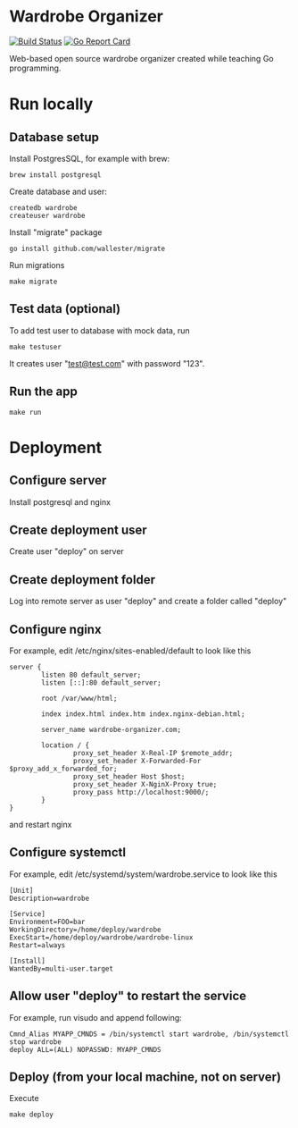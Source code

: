 # Wardrobe Organizer

[![Build Status](https://travis-ci.org/tanel/wardrobe-organizer.svg?branch=master)](https://travis-ci.org/tanel/wardrobe-organizer) [![Go Report Card](https://goreportcard.com/badge/github.com/tanel/wardrobe-organizer)](https://goreportcard.com/report/github.com/tanel/wardrobe-organizer)

Web-based open source wardrobe organizer created while teaching Go programming.

# Run locally

## Database setup

Install PostgresSQL, for example with brew:

	brew install postgresql

Create database and user:

	createdb wardrobe
	createuser wardrobe

Install "migrate" package

	go install github.com/wallester/migrate

Run migrations

	make migrate

## Test data (optional)

To add test user to database with mock data, run

	make testuser

It creates user "test@test.com" with password "123".

## Run the app

	make run

# Deployment

## Configure server

Install postgresql and nginx

## Create deployment user

Create user "deploy" on server

## Create deployment folder

Log into remote server as user "deploy" and create a folder called "deploy"

## Configure nginx

For example, edit /etc/nginx/sites-enabled/default to look like this

```
server {
        listen 80 default_server;
        listen [::]:80 default_server;

        root /var/www/html;

        index index.html index.htm index.nginx-debian.html;

        server_name wardrobe-organizer.com;

        location / {
                proxy_set_header X-Real-IP $remote_addr;
                proxy_set_header X-Forwarded-For $proxy_add_x_forwarded_for;
                proxy_set_header Host $host;
                proxy_set_header X-NginX-Proxy true;
                proxy_pass http://localhost:9000/;
        }
}
```

and restart nginx

## Configure systemctl

For example, edit /etc/systemd/system/wardrobe.service to look like this

```
[Unit]
Description=wardrobe

[Service]
Environment=FOO=bar
WorkingDirectory=/home/deploy/wardrobe
ExecStart=/home/deploy/wardrobe/wardrobe-linux
Restart=always

[Install]
WantedBy=multi-user.target
```

## Allow user "deploy" to restart the service

For example, run visudo and append following:

```
Cmnd_Alias MYAPP_CMNDS = /bin/systemctl start wardrobe, /bin/systemctl stop wardrobe
deploy ALL=(ALL) NOPASSWD: MYAPP_CMNDS
```

## Deploy (from your local machine, not on server)

Execute

	make deploy
